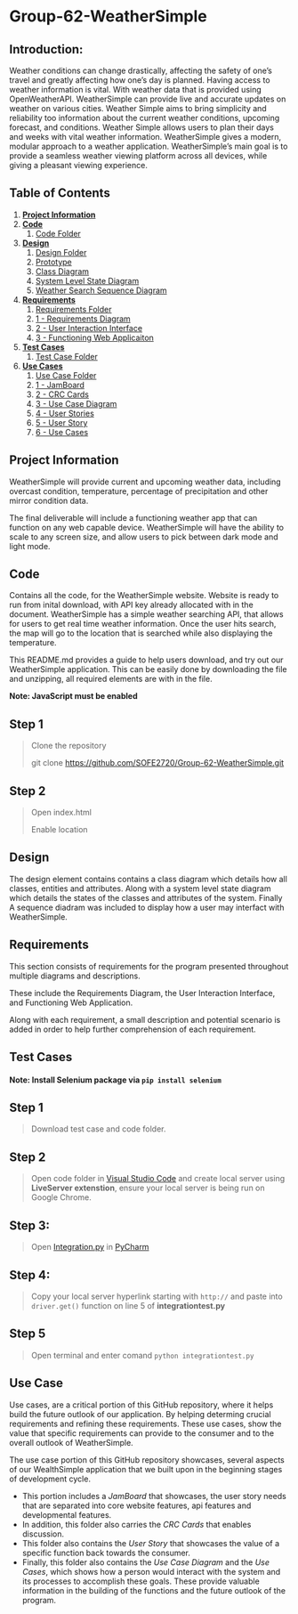 # Group-62-WeatherSimple
## Introduction: 
Weather conditions can change drastically, affecting the safety of one’s travel and greatly affecting how one’s day is planned. Having access to weather information is vital. With weather data that is provided using OpenWeatherAPI. WeatherSimple can provide live and accurate updates on weather on various cities. Weather Simple aims to bring simplicity and reliability too information about the current weather conditions, upcoming forecast, and conditions. Weather Simple allows users to plan their days and weeks with vital weather information. WeatherSimple gives a modern, modular approach to a weather application. WeatherSimple’s main goal is to provide a seamless weather viewing platform across all devices, while giving a pleasant viewing experience. 

## Table of Contents 
1. [**Project Information**](#Project-Information)
2. [**Code**](#Code)
    1. [Code Folder](https://github.com/ZirakM/Weather-Simple/tree/main/Code)
3. [**Design**](#Design)
    1. [Design Folder](https://github.com/ZirakM/Weather-Simple/tree/main/Design)
    2. [Prototype](https://github.com/ZirakM/Weather-Simple/tree/main/Design/Prototype)
    3. [Class Diagram](https://github.com/ZirakM/Weather-Simple/blob/main/Design/Class%20Diagram.png)
    4. [System Level State Diagram](https://github.com/ZirakM/Weather-Simple/blob/main/Design/System%20Level%20State%20Diagram.JPG)
    5. [Weather Search Sequence Diagram](https://github.com/ZirakM/Weather-Simple/blob/main/Design/Weather%20Search%20Sequence%20Diagram.JPG)   
4. [**Requirements**](#Requirements)
    1. [Requirements Folder](https://github.com/ZirakM/Weather-Simple/tree/main/Requirements)
    2. [1 - Requirements Diagram](https://github.com/ZirakM/Weather-Simple/blob/main/Requirements/1%20-%20Requirements%20Diagram.pdf)
    3. [2 - User Interaction Interface](https://github.com/ZirakM/Weather-Simple/blob/main/Requirements/2%20-%20User%20Interaction%20Interface.pdf)
    4. [3 - Functioning Web Applicaiton](https://github.com/ZirakM/Weather-Simple/blob/main/Requirements/3%20-%20Functioning%20Web%20Application.pdf)
5. [**Test Cases**](#Test-Cases)
    1. [Test Case Folder](https://github.com/ZirakM/Weather-Simple/tree/main/Test%20Case)
6. [**Use Cases**](#Use-Cases)
    1. [Use Case Folder](https://github.com/SOFE2720/Group-62-WeatherSimple/tree/main/Use%20Cases)
    2. [1 - JamBoard](https://github.com/SOFE2720/Group-62-WeatherSimple/tree/main/Use%20Cases/1%20-%20JamBoard)
    3. [2 - CRC Cards](https://github.com/SOFE2720/Group-62-WeatherSimple/tree/main/Use%20Cases/2%20-%20CRC%20Cards)
    4. [3 - Use Case Diagram](https://github.com/SOFE2720/Group-62-WeatherSimple/blob/main/Use%20Cases/3%20-%20Use%20Case%20Diagram.pdf)
    5. [4 - User Stories](https://github.com/SOFE2720/Group-62-WeatherSimple/blob/main/Use%20Cases/4%20-%20User%20Stories.pdf)
    6. [5 - User Story](https://github.com/SOFE2720/Group-62-WeatherSimple/blob/main/Use%20Cases/5%20-%20User%20Story.pdf)
    7. [6 - Use Cases](https://github.com/SOFE2720/Group-62-WeatherSimple/blob/main/Use%20Cases/6%20-%20Use%20Cases.pdf)

## Project Information

WeatherSimple will provide current and upcoming weather data, including overcast condition, temperature, percentage of precipitation and other mirror condition data. 

The final deliverable will include a functioning weather app that can function on any web capable device. WeatherSimple will have the ability to scale to any screen size, and allow users to pick between dark mode and light mode.

## **Code**

Contains all the code, for the WeatherSimple website. Website is ready to run from inital download, with API key already allocated with in the document. WeatherSimple has a simple weather searching API, that allows for users to get real time weather information. Once the user hits search, the map will go to the location that is searched while also displaying the temperature. 

This README.md provides a guide to help users download, and try out our WeatherSimple application. This can be easily done by downloading the file and unzipping, all required elements are with in the file. 

**Note: JavaScript must be enabled**

## **Step 1**
>Clone the repository 
>
>git clone https://github.com/SOFE2720/Group-62-WeatherSimple.git

## **Step 2**
>Open index.html 
>
>Enable location

## **Design**

The design element contains contains a class diagram which details how all classes, entities and attributes. Along with a system level state diagram which details the states of the classes and attributes of the system. Finally A sequence diadram was included to display how a user may interfact with WeatherSimple. 

## **Requirements**

This section consists of  requirements for the program presented throughout multiple diagrams and descriptions. 

These include the Requirements Diagram, the User Interaction Interface, and Functioning Web Application. 

Along with each requirement, a small description and potential scenario is added in order to help further comprehension of each requirement. 

## **Test Cases**

#### Note: Install Selenium package via `pip install selenium`
## **Step 1**
>Download test case and code folder. 

## **Step 2**
>Open code folder in [Visual Studio Code](https://code.visualstudio.com/download) and create local server using **LiveServer extenstion**, ensure your local server is being run on   Google Chrome. 

## **Step 3:** 
>Open [Integration.py](https://github.com/SOFE2720/Group-62-WeatherSimple/blob/main/Testing%20Model/integrationtest.py) in [PyCharm](https://www.jetbrains.com/pycharm/download/#section=windows)

## **Step 4:** 
>Copy your local server hyperlink starting with `http://`  and paste into `driver.get()` function on line 5 of **integrationtest.py**

## **Step 5** 
>Open terminal and enter comand `python integrationtest.py` 


## **Use Case**

Use cases, are a critical portion of this GitHub repository, where it helps build the future outlook of our application. By helping determing crucial requirements and refining these requirements. These use cases, show the value that specific requirements can provide to the consumer and to the overall outlook of WeatherSimple.

The use case portion of this GitHub repository showcases, several aspects of our WealthSimple application that we built upon in the beginning stages of development cycle.
- This portion includes a *JamBoard* that showcases, the user story needs that are separated into core website features, api features and developmental features. 
- In addition, this folder also carries the *CRC Cards* that enables discussion. 
- This folder also contains the *User Story* that showcases the value of a specific function back towards the consumer. 
- Finally, this folder also contains the *Use Case Diagram* and the *Use Cases*, which shows how a person would interact with the system and its processes to accomplish these goals. These provide valuable information in the building of the functions and the future outlook of the program. 


